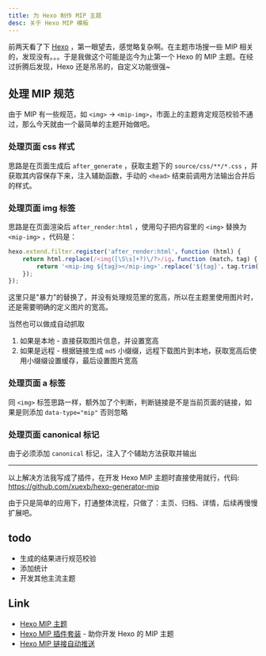```yaml
---
title: 为 Hexo 制作 MIP 主题
desc: 关于 Hexo MIP 模板
---
```


前两天看了下 [Hexo](https://hexo.io/) ，第一眼望去，感觉略复杂啊。在主题市场搜一些 MIP 相关的，发现没有。。。于是我做这个可能是迄今为止第一个 Hexo 的 MIP 主题。在经过折腾后发现，Hexo 还是吊吊的，自定义功能很强~

<!-- more -->

## 处理 MIP 规范

由于 MIP 有一些规范，如 `<img>` -> `<mip-img>`，市面上的主题肯定规范校验不通过，那么今天就由一个最简单的主题开始做吧。

### 处理页面 css 样式

思路是在页面生成后 `after_generate` ，获取主题下的 `source/css/**/*.css` ，并获取其内容保存下来，注入辅助函数，手动的 `<head>` 结束前调用方法输出合并后的样式。
### 处理页面 img 标签

思路是在页面渲染后 `after_render:html` ，使用勾子把内容里的 `<img>` 替换为 `<mip-img>` ，代码是：

``` js
hexo.extend.filter.register('after_render:html'，function (html) {
    return html.replace(/<img([\S\s]+?)\/?>/ig，function (match，tag) {
        return '<mip-img ${tag}></mip-img>'.replace('${tag}'，tag.trim());
    });
});
```

<div class="tip-error">
这里只是"暴力"的替换了，并没有处理规范里的宽高，所以在主题里使用图片时，还是需要明确的定义图片的宽高。
</div>

当然也可以做成自动抓取

1. 如果是本地 - 直接获取图片信息，并设置宽高
2. 如果是远程 - 根据链接生成 `md5` 小缀缀，远程下载图片到本地，获取宽高后使用小缀缀设置缓存，最后设置图片宽高

### 处理页面 a 标签

同 `<img>` 标签思路一样，额外加了个判断，判断链接是不是当前页面的链接，如果是则添加 `data-type="mip"` 否则忽略

### 处理页面 canonical 标记

由于必须添加 `canonical` 标记，注入了个辅助方法获取并输出

---

以上解决方法我写成了插件，在开发 Hexo MIP 主题时直接使用就行，代码: <https://github.com/xuexb/hexo-generator-mip>

<div class="tip">
由于只是简单的应用下，打通整体流程，只做了：主页、归档、详情，后续再慢慢扩展吧。
</div>

## todo

- 生成的结果进行规范校验
- 添加统计
- 开发其他主流主题

## Link

- [Hexo MIP 主题](https://github.com/xuexb/hexo-theme-mip)
- [Hexo MIP 插件套装](https://github.com/xuexb/hexo-generator-mip) - 助你开发 Hexo 的 MIP 主题
- [Hexo MIP 链接自动推送](https://github.com/xuexb/hexo-mip-push)
